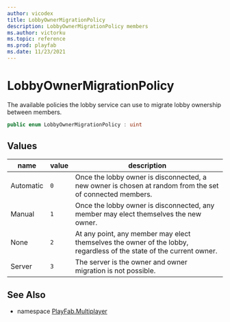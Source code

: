 ```yaml
---
author: vicodex
title: LobbyOwnerMigrationPolicy
description: LobbyOwnerMigrationPolicy members
ms.author: victorku
ms.topic: reference
ms.prod: playfab
ms.date: 11/23/2021
---
```


# LobbyOwnerMigrationPolicy

The available policies the lobby service can use to migrate lobby ownership between members.

```csharp
public enum LobbyOwnerMigrationPolicy : uint
```

## Values

| name | value | description |
| --- | --- | --- |
| Automatic | `0` | Once the lobby owner is disconnected, a new owner is chosen at random from the set of connected members. |
| Manual | `1` | Once the lobby owner is disconnected, any member may elect themselves the new owner. |
| None | `2` | At any point, any member may elect themselves the owner of the lobby, regardless of the state of the current owner. |
| Server | `3` | The server is the owner and owner migration is not possible. |

## See Also

* namespace [PlayFab.Multiplayer](../PlayFabMultiplayerSDK.md)

